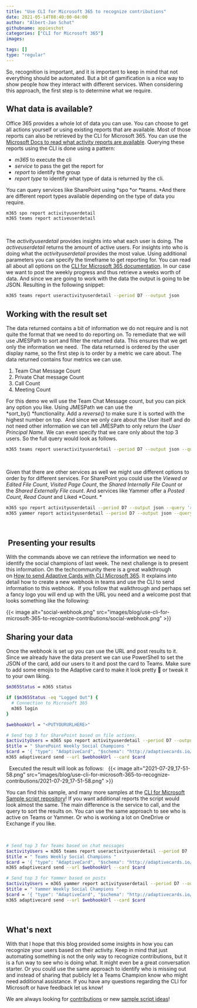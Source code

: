 ```yaml
---
title: "Use CLI for Microsoft 365 to recognize contributions"
date: 2021-05-14T08:40:00-04:00
author: "Albert-Jan Schot"
githubname: appieschot
categories: ["CLI for Microsoft 365"]
images:

tags: []
type: "regular"
---
```


So, recognition is important, and it is important to keep in mind that
not everything should be automated. But a bit of gamification is a nice
way to show people how they interact with different services. When
considering this approach, the first step is to determine what we
require. 

## What data is available?  

Office 365 provides a whole lot of data you can use. You can choose to
get all actions yourself or using existing reports that are available.
Most of those reports can also be retrieved by the CLI for Microsoft
365. You can use the [Microsoft Docs to read what activity reports are
available](https://docs.microsoft.com/microsoft-365/admin/activity-reports/activity-reports?view=o365-worldwide "Microsoft Docs to read what activity reports are available").
Querying these reports using the CLI is done using a pattern: 

-   *m365* to execute the cli
-   *service* to pass the get the report for
-   *report* to identify the group 
-   *report type* to identify what type of data is returned by the cli. 

You can query services like SharePoint using *spo *or *teams. *And there
are different report types available depending on the type of data you
require. 
 

```bash
m365 spo report activityuserdetail
m365 teams report activeuserdetail 
```
 

The *activityuserdetail* provides insights into what each user is doing.
The *activeuserdetail* returns the amount of active users. For insights
into who is doing what the *activityuserdetail* provides the most value.
Using additional parameters you can specify the timeframe to get
reporting for. You can read all about all options on the [CLI for
Microsoft 365
documentation](https://pnp.github.io/cli-microsoft365/cmd/tenant/report/report-activeusercounts/ "CLI for Microsoft 365 documentation").
In our case we want to post the weekly progress and thus retrieve a
weeks worth of data. And since we are going to work with the data the
output is going to be JSON. Resulting in the following snippet: 

```bash
m365 teams report useractivityuserdetail --period D7 --output json
```

## Working with the result set 

The data returned contains a bit of information we do not require and is
not quite the format that we need to do reporting on. To remediate that
we will use JMESPath to sort and filter the returned data. This ensures
that we get only the information we need. 
The data returned is ordered by the user display name, so the first step
is to order by a metric we care about. The data returned contains four
metrics we can use.

1.  Team Chat Message Count
2.  Private Chat message Count
3.  Call Count
4.  Meeting Count

For this demo we will use the Team Chat Message count, but you can pick
any option you like. Using JMESPath we can use the
*sort_by() *functionality. Add a *reverse()* to make sure it is sorted
with the highest number on top.  And since we only care about the User
itself and do not need other information we can tell JMESPath to only
return the *User Principal Name*. We can even specify that we care only
about the top 3 users. So the full query would look as follows. 
 

```bash
m365 teams report useractivityuserdetail --period D7 --output json --query 'reverse(sort_by(@, &\"Team Chat Message Count\")) | [0:3].\"User Principal Name\"'
```
 

Given that there are other services as well we might use different
options to order by for different services. For SharePoint you could use
the *Viewed or Edited File Count*, *Visited Page Count*, the *Shared
Internally File Count* or the *Shared Externally File count*. And
services like Yammer offer a *Posted Count, Read Count* and Liked
*Count. *
 

```bash
m365 spo report activityuserdetail --period D7 --output json --query 'reverse(sort_by(@, &\"Viewed Or Edited File Count\")) | [0:3].\"User Principal Name\"'
m365 yammer report activityuserdetail --period D7 --output json --query 'reverse(sort_by(@, &\"Posted Count\")) | [0:3].\"User Principal Name\"'
```
 

##  Presenting your results 

With the commands above we can retrieve the information we need to
identify the social champions of last week. The next challenge is to
present this information. On the techcommunity there is a great
walkthrough on [How to send Adaptive Cards with CLI Microsoft
365](https://techcommunity.microsoft.com/t5/microsoft-365-pnp-blog/how-to-send-adaptive-cards-with-cli-microsoft-365/ba-p/2143466 "How to send Adaptive Cards with CLI Microsoft 365").
It explains into detail how to create a new webhook in teams and use the
CLI to send information to this webhook.  If you follow that walkthrough
and perhaps set a fancy logo you will end up with the URL you need and a
welcome post that looks something like the following: 

{{< image alt="social-webhook.png" src="images/blog/use-cli-for-microsoft-365-to-recognize-contributions/social-webhook.png" >}}

## Sharing your data 

Once the webhook is set up you can use the URL and post results to it.
Since we already have the data present we can use PowerShell to set the
JSON of the card, add our users to it and post the card to Teams. Make
sure to add some emojis to the Adaptive card to make it look pretty 🦾
or tweak it to your own liking. 
 
```bash
$m365Status = m365 status

if ($m365Status -eq "Logged Out") {
  # Connection to Microsoft 365
  m365 login
}

$webhookUrl = "<PUTYOURURLHERE>"

# Send top 3 for SharePoint based on file actions.
$activityUsers = m365 spo report activityuserdetail --period D7 --output json --query 'reverse(sort_by(@, &"Viewed Or Edited File Count")) | [0:3]."User Principal Name"' | ConvertFrom-Json
$title = " SharePoint Weekly Social Champions "
$card = '{ "type": "AdaptiveCard", "$schema": "http://adaptivecards.io/schemas/adaptive-card.json", "version": "1.2", "body": [  {  "type": "TextBlock",  "text": "'+$($title)+'",  "wrap": true,  "size": "Medium",  "weight": "Bolder",  "color": "Attention"  },  {  "type": "TextBlock",  "wrap": true,  "text": "Week '+$(get-date -UFormat %V)+'",  "fontType": "Default",  "size": "Small",  "weight": "Lighter",  "isSubtle": true  },  {  "type": "FactSet",  "facts": [   {   "title": "First place",   "value": "'+$($activityUsers[0])+'"   },   {   "title": "Second place",   "value": "'+$($activityUsers[1])+'"   },   {   "title": "Third place",   "value": "'+$($activityUsers[2])+'"   }  ]  } ] }'
m365 adaptivecard send --url $webhookUrl --card $card
```
 
Executed the result will look as follows:  
{{< image alt="2021-07-29_17-51-58.png" src="images/blog/use-cli-for-microsoft-365-to-recognize-contributions/2021-07-29_17-51-58.png" >}}


You can find this sample, and many more samples at the [CLI for
Microsoft Sample script
repository](https://pnp.github.io/cli-microsoft365/sample-scripts/ "CLI for Microsoft Sample script repository")!
If you want additional reports the script would look almost the same.
The main difference is the service to call, and the query to sort the
results on. You can use the same approach to see who is active on Teams
or Yammer. Or who is working a lot on OneDrive or Exchange if you like. 

 

```bash
# Send top 3 for Teams based on chat messages
$activityUsers = m365 teams report useractivityuserdetail --period D7 --output json --query 'reverse(sort_by(@, &"Team Chat Message Count")) | [0:3]."User Principal Name"' | ConvertFrom-Json
$title = " Teams Weekly Social Champions "
$card = '{ "type": "AdaptiveCard", "$schema": "http://adaptivecards.io/schemas/adaptive-card.json", "version": "1.2", "body": [  {  "type": "TextBlock",  "text": "'+$($title)+'",  "wrap": true,  "size": "Medium",  "weight": "Bolder",  "color": "Attention"  },  {  "type": "TextBlock",  "wrap": true,  "text": "Week '+$(get-date -UFormat %V)+'",  "fontType": "Default",  "size": "Small",  "weight": "Lighter",  "isSubtle": true  },  {  "type": "FactSet",  "facts": [   {   "title": "First place",   "value": "'+$($activityUsers[0])+'"   },   {   "title": "Second place",   "value": "'+$($activityUsers[1])+'"   },   {   "title": "Third place",   "value": "'+$($activityUsers[2])+'"   }  ]  } ] }'
m365 adaptivecard send --url $webhookUrl --card $card

# Send top 3 for Yammer based on posts
$activityUsers = m365 yammer report activityuserdetail --period D7 --output json --query 'reverse(sort_by(@, &"Posted Count")) | [0:3]."User Principal Name"' | ConvertFrom-Json
$title = " Yammer Weekly Social Champions "
$card = '{ "type": "AdaptiveCard", "$schema": "http://adaptivecards.io/schemas/adaptive-card.json", "version": "1.2", "body": [  {  "type": "TextBlock",  "text": "'+$($title)+'",  "wrap": true,  "size": "Medium",  "weight": "Bolder",  "color": "Attention"  },  {  "type": "TextBlock",  "wrap": true,  "text": "Week '+$(get-date -UFormat %V)+'",  "fontType": "Default",  "size": "Small",  "weight": "Lighter",  "isSubtle": true  },  {  "type": "FactSet",  "facts": [   {   "title": "First place",   "value": "'+$($activityUsers[0])+'"   },   {   "title": "Second place",   "value": "'+$($activityUsers[1])+'"   },   {   "title": "Third place",   "value": "'+$($activityUsers[2])+'"   }  ]  } ] }'
m365 adaptivecard send --url $webhookUrl --card $card
```
 
## What's next 

With that I hope that this blog provided some insights in how you can
recognize your users based on their activity. Keep in mind that just
automating something is not the only way to recognize contributions, but
it is a fun way to see who is doing what. It might even be a great
conversation starter. Or you could use the same approach to identify who
is missing out and instead of sharing that publicly let a Teams Champion
know who might need additional assistance. If you have any questions
regarding the CLI for Microsoft or have feedback let us know! 

We are
always looking for
[contributions](https://github.com/pnp/cli-microsoft365/issues "contributions")
or new [sample script
ideas](https://aka.ms/cli-m365/new-sample-script "CLI for Microsoft 365 sample script ideas")! 
